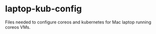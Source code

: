 # laptop-kub-config
Files needed to configure coreos and kubernetes for Mac laptop running coreos VMs.
